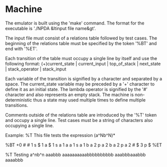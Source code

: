 # Machine

The emulator is built using the 'make' command.
The format for the executable is './NPDA &ltinput file name&gt'.

The input file must consist of a relations table followed by test cases.
The beginning of the relations table must be specified by the token '%BT' and end with '%ET'.

Each transition of the table must occupy a single line by itself and use the following format:
(+)current_state | current_input | top_of_stack | next_state | stack_operator | stack_input

Each variable of the transition is signified by a character and separated by a space.
The current_state variable may be preceded by a '+' character to define it as an initial state.
The lambda operator is signified by the '#' character and also represents an empty stack.
The machine is non-deterministic thus a state may used multiple times to define multiple transitions.

Comments outside of the relations table are introduced by the '%T' token and occupy a single line.
Test cases must be a string of characters also occupying a single line.

Example:
%T This file tests the expression (a^Nb^N)*

%BT
+0 # # 1 s $
1 a $ 1 s a
1 a a 1 s a
1 b a 2 p a
2 b a 2 p a
2 # $ 3 p $
%ET

%T Testing a^nb^n
aaabbb
aaaaaaaaaabbbbbbbbbb
aaabbbaaabbb
aaaabbb
 
